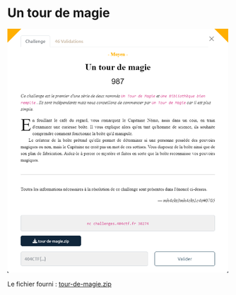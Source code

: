 # Un tour de magie

<img alt="énoncé du challenge" src="enonce.png" width=500>

Le fichier fourni : [tour-de-magie.zip](tour-de-magie.zip)
